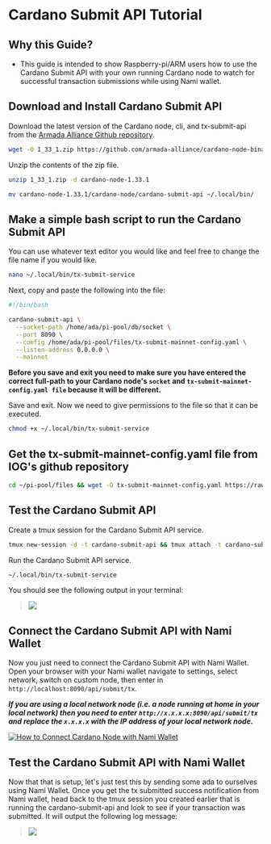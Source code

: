 # Cardano Submit API Tutorial

## Why this Guide?

- This guide is intended to show Raspberry-pi/ARM users how to use the Cardano Submit API with your own running Cardano node to watch for successful transaction submissions while using Nami wallet.

## Download and Install Cardano Submit API

Download the latest version of the Cardano node, cli, and tx-submit-api from the [Armada Alliance Github repository](https://github.com/armada-alliance/cardano-node-binaries).

```bash
wget -O 1_33_1.zip https://github.com/armada-alliance/cardano-node-binaries/blob/main/static-binaries/1_33_1.zip?raw=true
```
Unzip the contents of the zip file.

```bash
unzip 1_33_1.zip -d cardano-node-1.33.1
```
```bash
mv cardano-node-1.33.1/cardano-node/cardano-submit-api ~/.local/bin/
```

## Make a simple bash script to run the Cardano Submit API 

You can use whatever text editor you would like and feel free to change the file name if you would like.

```bash
nano ~/.local/bin/tx-submit-service
```
Next, copy and paste the following into the file:

```bash
#!/bin/bash

cardano-submit-api \
  --socket-path /home/ada/pi-pool/db/socket \
  --port 8090 \
  --config /home/ada/pi-pool/files/tx-submit-mainnet-config.yaml \
  --listen-address 0.0.0.0 \
  --mainnet
```
**Before you save and exit you need to make sure you have entered the correct full-path to your Cardano node's `socket` and `tx-submit-mainnet-config.yaml file` because it will be different.**

Save and exit. Now we need to give permissions to the file so that it can be executed.

```bash
chmod +x ~/.local/bin/tx-submit-service
```


## Get the tx-submit-mainnet-config.yaml file from IOG's github repository

```bash
cd ~/pi-pool/files && wget -O tx-submit-mainnet-config.yaml https://raw.githubusercontent.com/input-output-hk/cardano-node/master/cardano-submit-api/config/tx-submit-mainnet-config.yaml
```

## Test the Cardano Submit API

Create a tmux session for the Cardano Submit API service.
```bash
tmux new-session -d -t cardano-submit-api && tmux attach -t cardano-submit-api
```
Run the Cardano Submit API service.
```bash
~/.local/bin/tx-submit-service
```
You should see the following output in your terminal:

>![](https://raw.githubusercontent.com/armada-alliance/assets/gh-pages/cardano-submit-api.png)


## Connect the Cardano Submit API with Nami Wallet

Now you just need to connect the Cardano Submit API with Nami Wallet. Open your browser with your Nami wallet navigate to settings, select network, switch on custom node, then enter in `http://localhost:8090/api/submit/tx`. 

***If you are using a local network node (i.e. a node running at home in your local network) then you need to enter `http://x.x.x.x:8090/api/submit/tx` and replace the `x.x.x.x` with the IP address of your local network node.***

[![How to Connect Cardano Node with Nami Wallet](https://res.cloudinary.com/marcomontalbano/image/upload/v1643225455/video_to_markdown/images/youtube--23SDU4dcJr0-c05b58ac6eb4c4700831b2b3070cd403.jpg)](https://youtu.be/23SDU4dcJr0 "How to Connect Cardano Node with Nami Wallet")


## Test the Cardano Submit API with Nami Wallet

Now that that is setup, let's just test this by sending some ada to ourselves using Nami Wallet. Once you get the tx submitted success notification from Nami wallet, head back to the tmux session you created earlier that is running the cardano-submit-api and look to see if your transaction was submitted. It will output the following log message:

>![](https://raw.githubusercontent.com/armada-alliance/assets/gh-pages/tx-submit-success.png)